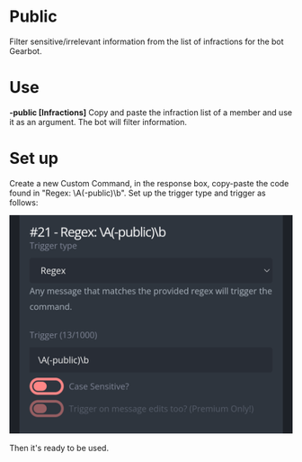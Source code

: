 # Public  
Filter sensitive/irrelevant information from the list of infractions for the bot Gearbot.  

# Use  
**-public [Infractions]** Copy and paste the infraction list of a member and use it as an argument. The bot will filter information.  

# Set up  
Create a new Custom Command, in the response box, copy-paste the code found in "Regex: \A(-public)\b".  Set up the trigger type and trigger as follows:  

![pic](../ignore/public1.png)  

Then it's ready to be used.
